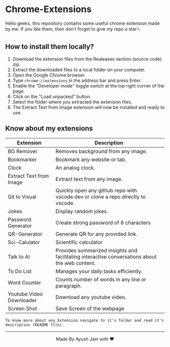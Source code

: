 # Chrome-Extensions
Hello geeks, this repository contains some useful chrome extension made by me.
If you like them, then don't forget to give my repo a star⭐.

## How to install them locally?
1. Download the extension files from the Realeases section (source code) zip.
2. Extract the downloaded files to a local folder on your computer.
3. Open the Google Chrome browser.
4. Type `chrome://extensions` in the address bar and press Enter.
5. Enable the "Developer mode" toggle switch at the top right corner of the page.
6. Click on the "Load unpacked" button.
7. Select the folder where you extracted the extension files.
8. The Extract Text from Image extension will now be installed and ready to use.

## Know about my extensions 
| Extension  | Description |
| --- | --- |
| BG Remover | Removes background from any  image. |
| Bookmarker | Bookmark any website or tab. |
| Clock | An analog clock. |
| Extract Text from Image | Extract text from any image. |
| Git to Visual | Quickly open any github repo with vscode.dev or clone a repo directly to vscode.|
| Jokes | Display random jokes. |
| Password Generator | Create strong password of 8 characters |
| QR-Generator | Generate QR for any provided link. |
| Sci-Calulator | Scientific calculator |
| Talk to AI | Provides summarized insights and facilitating interactive conversations about the web content. |
| To Do List | Manages your daily tasks efficiently. |
| Word Counter | Counts number of words in any line or paragraph. |
| Youtube Video Downloader| Download any youtube video.|
| Screen Shot| Save Screen of the webpage |

` To know more about any Extension navigate to it's folder and read it's  description (README file). ` <br>


<hr>
<p align="center">
  Made By Ayush Jain with ❤️
  </p>
  
